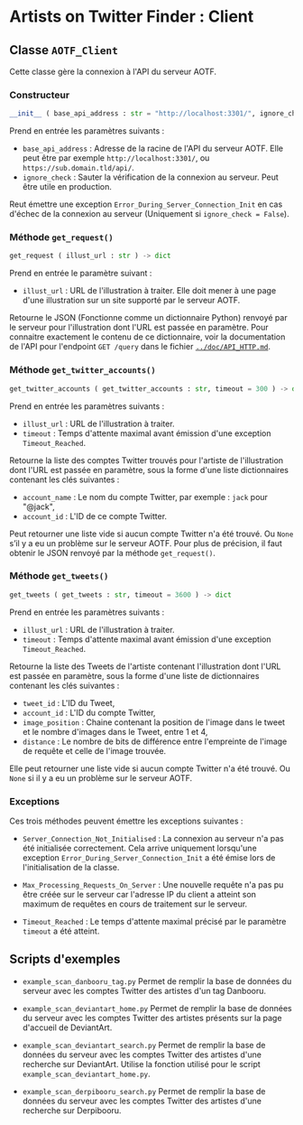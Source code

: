 # Artists on Twitter Finder : Client

## Classe `AOTF_Client`

Cette classe gère la connexion à l'API du serveur AOTF.

### Constructeur

```python
__init__ ( base_api_address : str = "http://localhost:3301/", ignore_check : bool = False ) -> None
```

Prend en entrée les paramètres suivants :
- `base_api_address` : Adresse de la racine de l'API du serveur AOTF. Elle peut être par exemple `http://localhost:3301/`, ou `https://sub.domain.tld/api/`.
- `ignore_check` : Sauter la vérification de la connexion au serveur. Peut être utile en production.

Reut émettre une exception `Error_During_Server_Connection_Init` en cas d'échec de la connexion au serveur (Uniquement si `ignore_check = False`).

### Méthode `get_request()`

```python
get_request ( illust_url : str ) -> dict
```

Prend en entrée le paramètre suivant :
- `illust_url` : URL de l'illustration à traiter. Elle doit mener à une page d'une illustration sur un site supporté par le serveur AOTF.

Retourne le JSON (Fonctionne comme un dictionnaire Python) renvoyé par le serveur pour l'illustration dont l'URL est passée en paramètre. Pour connaitre exactement le contenu de ce dictionnaire, voir la documentation de l'API pour l'endpoint `GET /query` dans le fichier [`../doc/API_HTTP.md`](../doc/API_HTTP.md).

### Méthode `get_twitter_accounts()`

```python
get_twitter_accounts ( get_twitter_accounts : str, timeout = 300 ) -> dict
```

Prend en entrée les paramètres suivants :
- `illust_url` : URL de l'illustration à traiter.
- `timeout` : Temps d'attente maximal avant émission d'une exception `Timeout_Reached`.

Retourne la liste des comptes Twitter trouvés pour l'artiste de l'illustration dont l'URL est passée en paramètre, sous la forme d'une liste dictionnaires contenant les clés suivantes :
- `account_name` : Le nom du compte Twitter, par exemple : `jack` pour "@jack",
- `account_id` : L'ID de ce compte Twitter.

Peut retourner une liste vide si aucun compte Twitter n'a été trouvé. Ou `None` s’il y a eu un problème sur le serveur AOTF. Pour plus de précision, il faut obtenir le JSON renvoyé par la méthode `get_request()`.

### Méthode `get_tweets()`

```python
get_tweets ( get_tweets : str, timeout = 3600 ) -> dict
```

Prend en entrée les paramètres suivants :
- `illust_url` : URL de l'illustration à traiter.
- `timeout` : Temps d'attente maximal avant émission d'une exception `Timeout_Reached`.

Retourne la liste des Tweets de l'artiste contenant l'illustration dont l'URL est passée en paramètre, sous la forme d'une liste de dictionnaires contenant les clés suivantes :
- `tweet_id` : L'ID du Tweet,
- `account_id` : L'ID du compte Twitter,
- `image_position` : Chaine contenant la position de l'image dans le tweet et le nombre d'images dans le Tweet, entre 1 et 4,
- `distance` : Le nombre de bits de différence entre l'empreinte de l'image de requête et celle de l'image trouvée.

Elle peut retourner une liste vide si aucun compte Twitter n'a été trouvé. Ou `None` si il y a eu un problème sur le serveur AOTF.

### Exceptions

Ces trois méthodes peuvent émettre les exceptions suivantes :

* `Server_Connection_Not_Initialised` : La connexion au serveur n'a pas été initialisée correctement. Cela arrive uniquement lorsqu'une exception `Error_During_Server_Connection_Init` a été émise lors de l'initialisation de la classe.

* `Max_Processing_Requests_On_Server` : Une nouvelle requête n'a pas pu être créée sur le serveur car l'adresse IP du client a atteint son maximum de requêtes en cours de traitement sur le serveur.

* `Timeout_Reached` : Le temps d'attente maximal précisé par le paramètre `timeout` a été atteint.


## Scripts d'exemples

* `example_scan_danbooru_tag.py`
  Permet de remplir la base de données du serveur avec les comptes Twitter des artistes d'un tag Danbooru.

* `example_scan_deviantart_home.py`
  Permet de remplir la base de données du serveur avec les comptes Twitter des artistes présents sur la page d'accueil de DeviantArt.

* `example_scan_deviantart_search.py`
  Permet de remplir la base de données du serveur avec les comptes Twitter des artistes d'une recherche sur DeviantArt.
  Utilise la fonction utilisé pour le script `example_scan_deviantart_home.py`.

* `example_scan_derpibooru_search.py`
  Permet de remplir la base de données du serveur avec les comptes Twitter des artistes d'une recherche sur Derpibooru.
